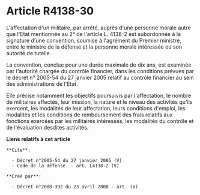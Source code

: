 # Article R4138-30

L'affectation d'un militaire, par arrêté, auprès d'une personne morale autre que l'Etat mentionnée au 2° de l'article L.
4138-2 est subordonnée à la signature d'une convention, soumise à l'agrément du Premier ministre, entre le ministre de la
défense et la personne morale intéressée ou son autorité de tutelle. 

La convention, conclue pour une durée maximale de dix ans, est examinée par l'autorité chargée du contrôle financier, dans
les conditions prévues par le décret n° 2005-54 du 27 janvier 2005 relatif au contrôle financier au sein des administrations
de l'Etat. 

Elle précise notamment les objectifs poursuivis par l'affectation, le nombre de militaires affectés, leur mission, la nature
et le niveau des activités qu'ils exercent, les modalités de leur affectation, leurs conditions d'emploi, les modalités et
les conditions de remboursement des frais relatifs aux fonctions exercées par les militaires intéressés, les modalités du
contrôle et de l'évaluation desdites activités.

**Liens relatifs à cet article**

	**Cite**:

	  - Décret n°2005-54 du 27 janvier 2005 (V)
	  - Code de la défense. - art. L4138-2 (V)

	**Créé par**:

	  - Décret n°2008-392 du 23 avril 2008 - art. (V)
